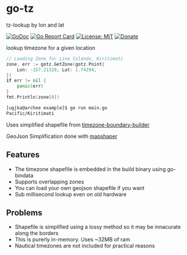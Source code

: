# go-tz

tz-lookup by lon and lat

[![GoDoc](https://godoc.org/github.com/ugjka/go-tz?status.svg)](https://godoc.org/github.com/ugjka/go-tz)
[![Go Report Card](https://goreportcard.com/badge/github.com/ugjka/go-tz)](https://goreportcard.com/report/github.com/ugjka/go-tz)
[![License: MIT](https://img.shields.io/badge/License-MIT-yellow.svg)](https://opensource.org/licenses/MIT)
[![Donate](https://dl.ugjka.net/Donate-PayPal-green.svg)](https://www.paypal.me/ugjka)

lookup timezone for a given location

```go
// Loading Zone for Line Islands, Kiritimati
zone, err := gotz.GetZone(gotz.Point{
    Lon: -157.21328, Lat: 1.74294,
})
if err != nil {
    panic(err)
}
fmt.Println(zone[0])
```

```bash
[ugjka@archee example]$ go run main.go
Pacific/Kiritimati
```

Uses simplified shapefile from [timezone-boundary-builder](https://github.com/evansiroky/timezone-boundary-builder/)

GeoJson Simplification done with [mapshaper](http://mapshaper.org/)

## Features

* The timezone shapefile is embedded in the build binary using go-bindata
* Supports overlapping zones
* You can load your own geojson shapefile if you want
* Sub millisecond lookup even on old hardware

## Problems

* Shapefile is simplified using a lossy method so it may be innacurate along the borders
* This is purerly in-memory. Uses ~32MB of ram
* Nautical timezones are not included for practical reasons
